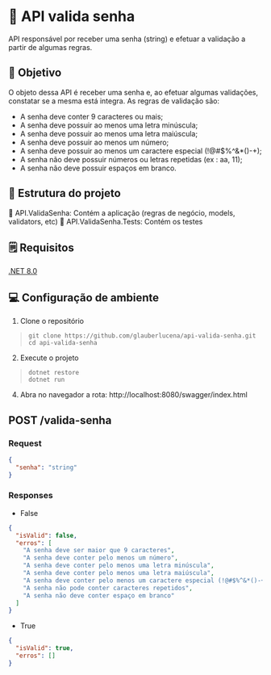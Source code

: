 # :key: API valida senha
API responsável por receber uma senha (string) e efetuar a validação a partir de algumas regras.

## :pushpin: Objetivo
O objeto dessa API é receber uma senha e, ao efetuar algumas validações, constatar se a mesma está integra.
As regras de validação são:

 - A senha deve conter 9 caracteres ou mais;
 - A senha deve possuir ao menos uma letra minúscula;
 - A senha deve possuir ao menos uma letra maiúscula;
 - A senha deve possuir ao menos um número;
 - A senha deve possuir ao menos um caractere especial (!@#$%^&*()-+);
 - A senha não deve possuir números ou letras repetidas (ex : aa, 11);
 - A senha não deve possuir espaços em branco.

## :open_file_folder: Estrutura do projeto

:file_folder: API.ValidaSenha: Contém a aplicação (regras de negócio, models, validators, etc)
:file_folder: API.ValidaSenha.Tests: Contém os testes


## :spiral_notepad: Requisitos

[.NET 8.0](https://dotnet.microsoft.com/en-us/download/dotnet/8.0)


## :computer: Configuração de ambiente

1. Clone o repositório
>     git clone https://github.com/glauberlucena/api-valida-senha.git
>     cd api-valida-senha

2. Execute o projeto
>     dotnet restore
>     dotnet run

4. Abra no navegador a rota: http://localhost:8080/swagger/index.html

## POST /valida-senha
### Request
```json
{
  "senha": "string"
}
```
### Responses
- False
```json
{
  "isValid": false,
  "erros": [
    "A senha deve ser maior que 9 caracteres",
    "A senha deve conter pelo menos um número",
    "A senha deve conter pelo menos uma letra minúscula",
    "A senha deve conter pelo menos uma letra maiúscula",
    "A senha deve conter pelo menos um caractere especial (!@#$%^&*()-+)",
    "A senha não pode conter caracteres repetidos",
    "A senha não deve conter espaço em branco"
  ]
}
```
- True
```json
{
  "isValid": true,
  "erros": []
}
```
